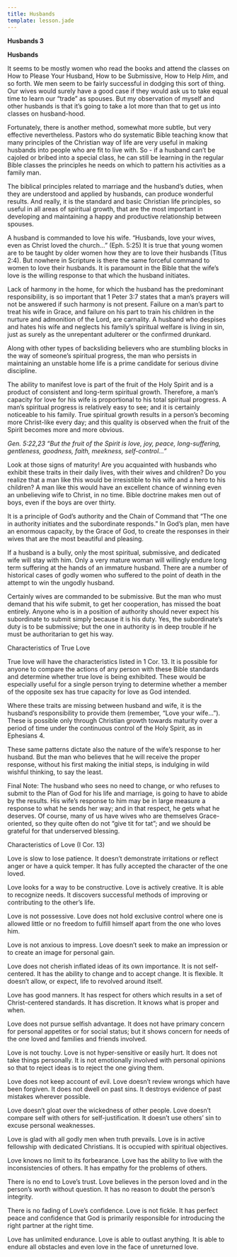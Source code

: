 ```yaml
---
title: Husbands
template: lesson.jade
---
```



**Husbands 3**

**Husbands**

It seems to be mostly women who read the books and attend the classes on
How to Please Your Husband, How to be Submissive, How to Help *Him*, and
so forth. We men seem to be fairly successful in dodging this sort of
thing. Our wives would surely have a good case if they would ask us to
take equal time to learn our “trade” as spouses. But my observation of
myself and other husbands is that it’s going to take a lot more than
that to get us into classes on husband-hood.

Fortunately, there is another method, somewhat more subtle, but very
effective nevertheless. Pastors who do systematic Bible teaching know
that many principles of the Christian way of life are very useful in
making husbands into people who are fit to live with. So - if a husband
can’t be cajoled or bribed into a special class, he can still be
learning in the regular Bible classes the principles he needs on which
to pattern his activities as a family man.

The biblical principles related to marriage and the husband’s duties,
when they are understood and applied by husbands, can produce wonderful
results. And really, it is the standard and basic Christian life
principles, so useful in all areas of spiritual growth, that are the
most important in developing and maintaining a happy and productive
relationship between spouses.

A husband is commanded to love his wife. “Husbands, love your wives,
even as Christ loved the church…” (Eph. 5:25) It is true that young
women are to be taught by older women how they are to love their
husbands (Titus 2:4). But nowhere in Scripture is there the same
forceful command to women to love their husbands. It is paramount in the
Bible that the wife’s love is the willing response to that which the
husband initiates.

Lack of harmony in the home, for which the husband has the predominant
responsibility, is so important that 1 Peter 3:7 states that a man’s
prayers will not be answered if such harmony is not present. Failure on
a man’s part to treat his wife in Grace, and failure on his part to
train his children in the nurture and admonition of the Lord, are
carnality. A husband who despises and hates his wife and neglects his
family’s spiritual welfare is living in sin, just as surely as the
unrepentant adulterer or the confirmed drunkard.

Along with other types of backsliding believers who are stumbling blocks
in the way of someone’s spiritual progress, the man who persists in
maintaining an unstable home life is a prime candidate for serious
divine discipline.

The ability to manifest love is part of the fruit of the Holy Spirit and
is a product of consistent and long-term spiritual growth. Therefore, a
man’s capacity for love for his wife is proportional to his total
spiritual progress. A man’s spiritual progress is relatively easy to
see; and it is certainly noticeable to his family. True spiritual growth
results in a person’s becoming more Christ-like every day; and this
quality is observed when the fruit of the Spirit becomes more and more
obvious.

*Gen. 5:22,23 “But the fruit of the Spirit is love, joy, peace,
long-suffering, gentleness, goodness, faith, meekness, self-control…”*

Look at those signs of maturity! Are you acquainted with husbands who
exhibit these traits in their daily lives, with their wives and
children? Do you realize that a man like this would be irresistible to
his wife and a hero to his children? A man like this would have an
excellent chance of winning even an unbelieving wife to Christ, in no
time. Bible doctrine makes men out of boys, even if the boys are over
thirty.

It is a principle of God’s authority and the Chain of Command that “The
one in authority initiates and the subordinate responds.” In God’s plan,
men have an enormous capacity, by the Grace of God, to create the
responses in their wives that are the most beautiful and pleasing.

If a husband is a bully, only the most spiritual, submissive, and
dedicated wife will stay with him. Only a very mature woman will
willingly endure long term suffering at the hands of an immature
husband. There are a number of historical cases of godly women who
suffered to the point of death in the attempt to win the ungodly
husband.

Certainly wives are commanded to be submissive. But the man who must
demand that his wife submit, to get her cooperation, has missed the boat
entirely. Anyone who is in a position of authority should never expect
his subordinate to submit simply because it is his duty. Yes, the
subordinate’s duty is to be submissive; but the one in authority is in
deep trouble if he must be authoritarian to get his way.

Characteristics of True Love

True love will have the characteristics listed in 1 Cor. 13. It is
possible for anyone to compare the actions of any person with these
Bible standards and determine whether true love is being exhibited.
These would be especially useful for a single person trying to determine
whether a member of the opposite sex has true capacity for love as God
intended.

Where these traits are missing between husband and wife, it is the
husband’s responsibility to provide them (remember, “Love your wife…”).
These is possible only through Christian growth towards maturity over a
period of time under the continuous control of the Holy Spirit, as in
Ephesians 4.

These same patterns dictate also the nature of the wife’s response to
her husband. But the man who believes that he will receive the proper
response, without his first making the initial steps, is indulging in
wild wishful thinking, to say the least.

Final Note: The husband who sees no need to change, or who refuses to
submit to the Plan of God for his life and marriage, is going to have to
abide by the results. His wife’s response to him may be in large measure
a response to what he sends her way; and in that respect, he gets what
he deserves. Of course, many of us have wives who are themselves
Grace-oriented, so they quite often do not “give tit for tat”; and we
should be grateful for that underserved blessing.

Characteristics of Love (I Cor. 13)

Love is slow to lose patience. It doesn’t demonstrate irritations or
reflect anger or have a quick temper. It has fully accepted the
character of the one loved.

Love looks for a way to be constructive. Love is actively creative. It
is able to recognize needs. It discovers successful methods of improving
or contributing to the other’s life.

Love is not possessive. Love does not hold exclusive control where one
is allowed little or no freedom to fulfill himself apart from the one
who loves him.

Love is not anxious to impress. Love doesn’t seek to make an impression
or to create an image for personal gain.

Love does not cherish inflated ideas of its own importance. It is not
self-centered. It has the ability to change and to accept change. It is
flexible. It doesn’t allow, or expect, life to revolved around itself.

Love has good manners. It has respect for others which results in a set
of Christ-centered standards. It has discretion. It knows what is proper
and when.

Love does not pursue selfish advantage. It does not have primary concern
for personal appetites or for social status; but it shows concern for
needs of the one loved and families and friends involved.

Love is not touchy. Love is not hyper-sensitive or easily hurt. It does
not take things personally. It is not emotionally involved with personal
opinions so that to reject ideas is to reject the one giving them.

Love does not keep account of evil. Love doesn’t review wrongs which
have been forgiven. It does not dwell on past sins. It destroys evidence
of past mistakes wherever possible.

Love doesn’t gloat over the wickedness of other people. Love doesn’t
compare self with others for self-justification. It doesn’t use others’
sin to excuse personal weaknesses.

Love is glad with all godly men when truth prevails. Love is in active
fellowship with dedicated Christians. It is occupied with spiritual
objectives.

Love knows no limit to its forbearance. Love has the ability to live
with the inconsistencies of others. It has empathy for the problems of
others.

There is no end to Love’s trust. Love believes in the person loved and
in the person’s worth without question. It has no reason to doubt the
person’s integrity.

There is no fading of Love’s confidence. Love is not fickle. It has
perfect peace and confidence that God is primarily responsible for
introducing the right partner at the right time.

Love has unlimited endurance. Love is able to outlast anything. It is
able to endure all obstacles and even love in the face of unreturned
love.

